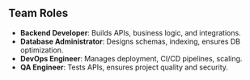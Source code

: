 ## Team Roles
- **Backend Developer**: Builds APIs, business logic, and integrations.
- **Database Administrator**: Designs schemas, indexing, ensures DB optimization.
- **DevOps Engineer**: Manages deployment, CI/CD pipelines, scaling.
- **QA Engineer**: Tests APIs, ensures project quality and security.
